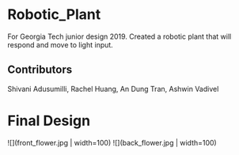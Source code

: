 # Robotic_Plant
For Georgia Tech junior design 2019. Created a robotic plant that will respond and move to light input.

## Contributors
Shivani Adusumilli, Rachel Huang, An Dung Tran, Ashwin Vadivel

# Final Design
![](front_flower.jpg | width=100)
![](back_flower.jpg | width=100)
